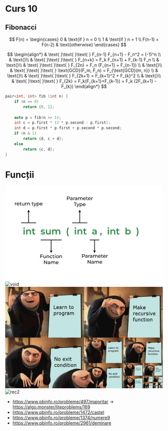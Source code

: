 # Curs 10

## Fibonacci

$$
F(n) = \begin{cases} 
0 & \text{if } n = 0 \\
1 & \text{if } n = 1 \\
F(n-1) + F(n-2) & \text{otherwise}
\end{cases}
$$


$$
\begin{align*}
& \text{ }\text{ }\text{ } F_{n-1} F_{n+1} - F_n^2 = (-1)^n \\
& \text{}\\
& \text{ }\text{ }\text{ } F_{n+k} = F_k F_{n+1} + F_{k-1} F_n \\
& \text{}\\
& \text{ }\text{ }\text{ } F_{2n} = F_n (F_{n+1} + F_{n-1}) \\
& \text{}\\
& \text{ }\text{ }\text{ } \text{GCD}(F_m, F_n) = F_{\text{GCD}(m, n)} \\
& \text{}\\
& \text{ }\text{ }\text{ } F_{2k+1} = F_{k+1}^2 + F_{k}^2 \\
& \text{}\\
& \text{ }\text{ }\text{ } F_{2k} = F_k(F_{k+1}+F_{k-1}) = F_k (2F_{k+1} - F_{k})
\end{align*}
$$

```cpp
pair<int, int> fib (int n) {
    if (n == 0)
        return {0, 1};

    auto p = fib(n >> 1);
    int c = p.first * (2 * p.second - p.first);
    int d = p.first * p.first + p.second * p.second;
    if (n & 1)
        return {d, c + d};
    else
        return {c, d};
}
```

# Funcții

![functie](https://github.com/Giulian617/Hai-la-olimpiada-2023-2024/blob/main/09/resources/image.png)
![void](https://cdn.programiz.com/sites/tutorial2program/files/cpp-function-call.png)
![rec1](https://github.com/Giulian617/Hai-la-olimpiada-2023-2024/blob/main/09/resources/0wap3cp4khm01.png)
![rec2](https://i.pinimg.com/564x/fc/09/2e/fc092ecfa54cecbef34cb4745b9f6b42.jpg)


* https://www.pbinfo.ro/probleme/497/majoritar -> https://algo.monster/liteproblems/169
* https://www.pbinfo.ro/probleme/1472/castel
* https://www.pbinfo.ro/probleme/1374/numere9
* https://www.pbinfo.ro/probleme/2961/deminare
